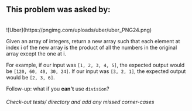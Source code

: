 ## This problem was asked by:
<br>
![Uber](https://pngimg.com/uploads/uber/uber_PNG24.png)

Given an array of integers, return a new array such that each element at index i of the new array is the product of all the numbers in the original array except the one at i.

For example, if our input was `[1, 2, 3, 4, 5]`, the expected output would be `[120, 60, 40, 30, 24]`. If our input was `[3, 2, 1]`, the expected output would be `[2, 3, 6]`.

Follow-up: what if you __can't__ use `division`?
###### Check-out tests/ directory and add any missed corner-cases
